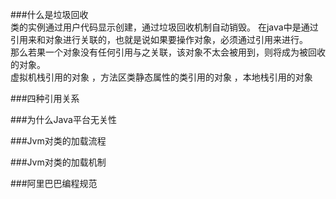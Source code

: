 
###什么是垃圾回收<br/>
类的实例通过用户代码显示创建，通过垃圾回收机制自动销毁。
在java中是通过引用来和对象进行关联的，也就是说如果要操作对象，必须通过引用来进行。<br/>
那么若果一个对象没有任何引用与之关联，该对象不太会被用到，则将成为被回收的对象。<br/>
虚拟机栈引用的对象 ，方法区类静态属性的类引用的对象 ，本地栈引用的对象<br/>


###四种引用关系 

###为什么Java平台无关性

###Jvm对类的加载流程 

###Jvm对类的加载机制 

###阿里巴巴编程规范 
